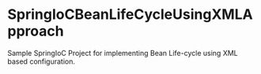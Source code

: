 # SpringIoCBeanLifeCycleUsingXMLApproach
Sample SpringIoC Project for implementing Bean Life-cycle using XML based configuration.
